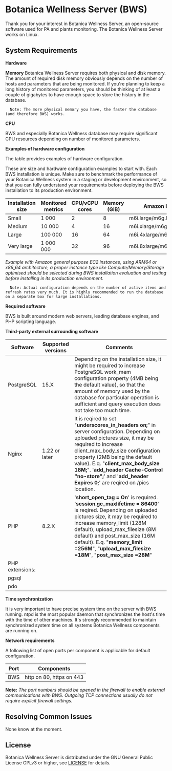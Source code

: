 Botanica Wellness Server (BWS)
===============

Thank you for your interest in Botanica Wellness Server, an open-source software used for PA and plants monitoring.
The Botanica Wellness Server works on Linux.

System Requirements
-------------------

**Hardware**

**Memory**
Botanica Wellness Server requires both physical and disk memory. The amount of required disk memory obviously depends on the number of hosts and parameters that are being monitored. If you're planning to keep a long history of monitored parameters, you should be thinking of at least a couple of gigabytes to have enough space to store the history in the database.

      Note: The more physical memory you have, the faster the database (and therefore BWS) works.

**CPU**

BWS and especially Botanica Wellness database may require significant CPU resources depending on number of monitored parameters.

**Examples of hardware configuration**

The table provides examples of hardware configuration.

These are size and hardware configuration examples to start with. Each BWS installation is unique. Make sure to benchmark the performance of your Botanica Wellness system in a staging or development environment, so that you can fully understand your requirements before deploying the BWS installation to its production environment.

| Installation size	 | Monitored metrics | CPU/vCPU cores	 | Memory (GiB) | Amazon EC2	 |
| ------ | ------ | ------ | ------ | ------ |
|  Small |  1 000 |  2  |  8  |  m6i.large/m6g.large  |
|  Medium   |  10 000   |  4  |  16 |  m6i.xlarge/m6g.xlarge   |
|  Large |  100 000  |  16 |  64 |  m6i.4xlarge/m6g.4xlarge |
|  Very large  |  1 000 000   |  32 |  96 |  m6i.8xlarge/m6g.8xlarge |

_Example with Amazon general purpose EC2 instances, using ARM64 or x86_64 architecture, a proper instance type like Compute/Memory/Storage optimised should be selected during BWS installation evaluation and testing before installing in its production environment._

      Note: Actual configuration depends on the number of active items and refresh rates very much. It is highly recommended to run the database on a separate box for large installations.


**Required software**

BWS is built around modern web servers, leading database engines, and PHP scripting language.

**Third-party external surrounding software**


|  Software |  Supported versions   |  Comments |
| ------ | ------ | ------ |
|  PostgreSQL  |  15.X  |  Depending on the installation size, it might be required to increase PostgreSQL work_mem configuration property (4MB being the default value), so that the amount of memory used by the database for particular operation is sufficient and query execution does not take too much time.  |
|  Nginx |  1.22 or later  |  It is reqired to set "**underscores_in_headers on;**" in server configuration. Depending on uploaded pictures size, it may be required to increase client_max_body_size configuration property (2MB being the default value). E.q.  "**client_max_body_size 18M;**". '**add_header Cache-Control "no-store";**' and '**add_header Expires 0;**' are reqired on /pics location.|
|  PHP   |  8.2.X | '**short_open_tag = On**' is required. '**session.gc_maxlifetime = 86400**' is reqired. Depending on uploaded pictures size, it may be required to increase memory_limit (128M default), upload_max_filesize (8M default) and post_max_size (16M default). E.q. "**memory_limit =256M**", "**upload_max_filesize =18M**", "**post_max_size =28M**"   |
|  PHP extensions:|
|  pgsql |
|  pdo  |  

**Time synchronization**

It is very important to have precise system time on the server with BWS running. ntpd is the most popular daemon that synchronizes the host's time with the time of other machines. It's strongly recommended to maintain synchronized system time on all systems Botanica Wellness components are running on.

**Network requirements**

A following list of open ports per component is applicable for default configuration.


| Port | Components |
| ------ | ------ |
|  BWS | http on 80, https on 443   |

**Note:** _The port numbers should be opened in the firewall to enable external communications with BWS. Outgoing TCP connections usually do not require explicit firewall settings._


Resolving Common Issues
--------------------------------

None know at the moment.

License
---------

Botanica Wellness Server is distributed under the GNU General Public License GPLv3 or
higher, see [LICENSE](LICENSE) for details.


